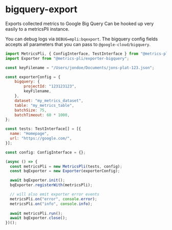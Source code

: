 # bigquery-export

Exports collected metrics to Google Big Query
Can be hooked up very easily to a metricsPli instance.

You can debug logs via `DEBUG=mpli:bqexport`.
The bigquery config fields accepts all parameters that you can pass to
`@google-cloud/bigquery`.

```javascript
import MetricsPli, { ConfigInterface, TestInterface } from "@metrics-pli/core";
import Exporter from "@metrics-pli/exporter-bigquery";

const keyFilename = "/Users/jondoe/Documents/jons-plat-123.json";

const exporterConfig = {
    bigquery: {
        projectId: "123123123",
        keyFilename,
    },
    dataset: "my_metrics_dataset",
    table: "my_metrics_table",
    batchSize: 75,
    batchTimeout: 60 * 1000,
};

const tests: TestInterface[] = [{
  name: "Homepage",
  url: "https://google.com/",
}];

const config: ConfigInterface = {};

(async () => {
  const metricsPli = new MetricsPli(tests, config);
  const bqExporter = new Exporter(exporterConfig);

  await bqExporter.init();
  bqExporter.registerWith(metricsPli);

  // will also emit exporter error events
  metricsPli.on("error", console.error);
  metricsPli.on("info", console.info);
 
  await metricsPli.run();
  await bqExporter.close();
})();
```